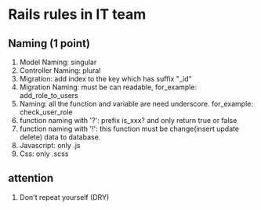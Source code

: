 # Rails rules in IT team

## Naming (1 point)
1. Model Naming: singular
1. Controller Naming: plural
1. Migration: add index to the key which has suffix "_id"
1. Migration Naming: must be can readable, for_example: add_role_to_users 
1. Naming: all the function and variable are need underscore. for_example: check_user_role
1. function naming with '?': prefix is_xxx? and only return true or false
1. function naming with '!': this function must be change(insert update delete) data to database.
1. Javascript: only .js
1. Css: only .scss

## attention
1. Don't repeat yourself (DRY)
